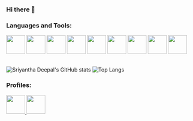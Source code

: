 ### Hi there 👋
<!-- Language and Tools section -->
### Languages and Tools:
<picture>
  <img src="https://cdn.jsdelivr.net/gh/devicons/devicon/icons/java/java-original.svg" width="50" height="50"/>
</picture>
<picture>
  <img src="https://cdn.jsdelivr.net/gh/devicons/devicon/icons/python/python-original.svg" width="50" height="50"/>
</picture>
<picture>
  <img src="https://cdn.jsdelivr.net/gh/devicons/devicon/icons/html5/html5-original.svg" width="50" height="50"/>
</picture>
<picture>
  <img src="https://cdn.jsdelivr.net/gh/devicons/devicon/icons/css3/css3-original.svg" width="50" height="50"/>
</picture>
<picture>
  <img src="https://cdn.jsdelivr.net/gh/devicons/devicon/icons/mysql/mysql-original-wordmark.svg" width="50" height="50"/>
</picture>
<picture>
  <img src="https://cdn.jsdelivr.net/gh/devicons/devicon/icons/c/c-original.svg" width="50" height="50"/>
</picture>
<picture>
  <img src="https://cdn.jsdelivr.net/gh/devicons/devicon/icons/csharp/csharp-original.svg" width="50" height="50"/>
</picture>
<picture>
  <img src="https://cdn.jsdelivr.net/gh/devicons/devicon/icons/figma/figma-original.svg" width="50" height="50"/>
</picture>
<picture>
  <img src="https://cdn.jsdelivr.net/gh/devicons/devicon/icons/androidstudio/androidstudio-original.svg" width="50" height="50"/>
</picture> <br> <br>
<!--
**SriyanthaDeepal/SriyanthaDeepal** is a ✨ _special_ ✨ repository because its `README.md` (this file) appears on your GitHub profile.

Here are some ideas to get you started:

- 🔭 I’m currently working on ...
- 🌱 I’m currently learning ...
- 👯 I’m looking to collaborate on ...
- 🤔 I’m looking for help with ...
- 💬 Ask me about ...
- 📫 How to reach me: ...
- 😄 Pronouns: ...
- ⚡ Fun fact: ...
-->

<!---------- github profile status--------------->
![Sriyantha Deepal's GitHub stats](https://github-readme-stats.vercel.app/api?username=SriyanthaDeepal&theme=default_icons=true)
![Top Langs](https://github-readme-stats.vercel.app/api/top-langs/?username=SriyanthaDeepal&layout=compact&hide=php)
<!--[![Top Langs](https://github-readme-stats.vercel.app/api/top-langs/?username=SriyanthaDeepal&hide=php)](https://github.com/SriyanthaDeepal/github-readme-stats)-->


### Profiles:
<picture>
  <a href="https://www.linkedin.com/in/sriyanthadeepal"> <img src="https://cdn.jsdelivr.net/gh/devicons/devicon/icons/linkedin/linkedin-original.svg" height="50" width="50" /> </a>
</picture>

<picture>
<a href="https://www.hackerrank.com/aasriyanthadeep1">
<img src="https://upload.wikimedia.org/wikipedia/commons/thumb/4/40/HackerRank_Icon-1000px.png/800px-HackerRank_Icon-1000px.png" height="50" width="50"> </a>
</picture>
